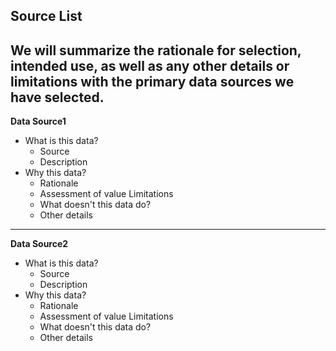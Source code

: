 ## **Source List**
We will summarize the rationale for selection, intended use, as well as any other details or limitations with the primary data sources we have selected.
---
**Data Source1**
- What is this data?
  - Source
  - Description
- Why this data?
  - Rationale
  - Assessment of value
Limitations
  - What doesn't this data do?
  - Other details

---

**Data Source2**
- What is this data?
  - Source
  - Description
- Why this data?
  - Rationale
  - Assessment of value
Limitations
  - What doesn't this data do?
  - Other details
